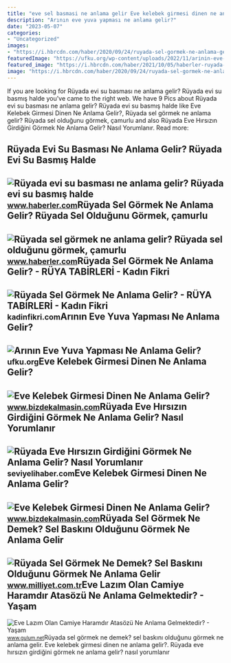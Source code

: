 ```yaml
---
title: "eve sel basmasi ne anlama gelir Eve kelebek girmesi dinen ne anlama gelir?"
description: "Arının eve yuva yapması ne anlama gelir?"
date: "2023-05-07"
categories:
- "Uncategorized"
images:
- "https://i.hbrcdn.com/haber/2020/09/24/ruyada-sel-gormek-ne-anlama-gelir-ruyada-sel-13623260_3541_amp.jpg"
featuredImage: "https://ufku.org/wp-content/uploads/2022/11/arinin-eve-yuva-yapmasi-ne-anlama-gelir.jpg"
featured_image: "https://i.hbrcdn.com/haber/2021/10/05/haberler-ruyada-evi-su-basmasi-ne-anlama-gelir-ruyada-evi-14440169_3611_amp.jpg"
image: "https://i.hbrcdn.com/haber/2020/09/24/ruyada-sel-gormek-ne-anlama-gelir-ruyada-sel-13623260_3541_amp.jpg"
---
```


If you are looking for Rüyada evi su basması ne anlama gelir? Rüyada evi su basmış halde you've came to the right web. We have 9 Pics about Rüyada evi su basması ne anlama gelir? Rüyada evi su basmış halde like Eve Kelebek Girmesi Dinen Ne Anlama Gelir?, Rüyada sel görmek ne anlama gelir? Rüyada sel olduğunu görmek, çamurlu and also Rüyada Eve Hırsızın Girdiğini Görmek Ne Anlama Gelir? Nasıl Yorumlanır. Read more:

Rüyada Evi Su Basması Ne Anlama Gelir? Rüyada Evi Su Basmış Halde
-----------------------------------------------------------------

 ![Rüyada evi su basması ne anlama gelir? Rüyada evi su basmış halde](https://i.hbrcdn.com/haber/2021/10/05/haberler-ruyada-evi-su-basmasi-ne-anlama-gelir-ruyada-evi-14440169_3611_amp.jpg) <small>www.haberler.com</small>Rüyada Sel Görmek Ne Anlama Gelir? Rüyada Sel Olduğunu Görmek, çamurlu
----------------------------------------------------------------------

 ![Rüyada sel görmek ne anlama gelir? Rüyada sel olduğunu görmek, çamurlu](https://i.hbrcdn.com/haber/2020/09/24/ruyada-sel-gormek-ne-anlama-gelir-ruyada-sel-13623260_3541_amp.jpg) <small>www.haberler.com</small>Rüyada Sel Görmek Ne Anlama Gelir? - RÜYA TABİRLERİ - Kadın Fikri
-----------------------------------------------------------------

 ![Rüyada Sel Görmek Ne Anlama Gelir? - RÜYA TABİRLERİ - Kadın Fikri](https://kadinfikri.com/wp-content/uploads/2022/01/ruyada-sel-gormek-ne-anlama-gelir1.jpg) <small>kadinfikri.com</small>Arının Eve Yuva Yapması Ne Anlama Gelir?
----------------------------------------

 ![Arının Eve Yuva Yapması Ne Anlama Gelir?](https://ufku.org/wp-content/uploads/2022/11/arinin-eve-yuva-yapmasi-ne-anlama-gelir.jpg) <small>ufku.org</small>Eve Kelebek Girmesi Dinen Ne Anlama Gelir?
------------------------------------------

 ![Eve Kelebek Girmesi Dinen Ne Anlama Gelir?](https://www.bizdekalmasin.com/wp-content/uploads/2023/03/Eve-Kelebek-Girmesi-Dinen-Ne-Anlama-Gelir-scaled.jpg) <small>www.bizdekalmasin.com</small>Rüyada Eve Hırsızın Girdiğini Görmek Ne Anlama Gelir? Nasıl Yorumlanır
----------------------------------------------------------------------

 ![Rüyada Eve Hırsızın Girdiğini Görmek Ne Anlama Gelir? Nasıl Yorumlanır](https://seviyelihaber.com/wp-content/uploads/2022/08/ruyada-eve-hirsizin-girdigini-gormek-ne-anlama-gelir-nasil-yorumlanir.jpg) <small>seviyelihaber.com</small>Eve Kelebek Girmesi Dinen Ne Anlama Gelir?
------------------------------------------

 ![Eve Kelebek Girmesi Dinen Ne Anlama Gelir?](https://www.bizdekalmasin.com/wp-content/uploads/2023/03/Eve-Gelen-Kelebek-Ne-Anlama-Gelir-1024x576.jpg) <small>www.bizdekalmasin.com</small>Rüyada Sel Görmek Ne Demek? Sel Baskını Olduğunu Görmek Ne Anlama Gelir
-----------------------------------------------------------------------

 ![Rüyada Sel Görmek Ne Demek? Sel Baskını Olduğunu Görmek Ne Anlama Gelir](https://i2.milimaj.com/i/milliyet/75/0x410/5f37280c554281167c6f6f85.jpg) <small>www.milliyet.com.tr</small>Eve Lazım Olan Camiye Haramdır Atasözü Ne Anlama Gelmektedir? - Yaşam
---------------------------------------------------------------------

 ![Eve Lazım Olan Camiye Haramdır Atasözü Ne Anlama Gelmektedir? - Yaşam](https://www.gulum.net/images/haberler/2021/11/eve-lazim-olan-camiye-haramdir-atasozu-ne-anlama-gelmektedir-1478.jpg) <small>www.gulum.net</small>Rüyada sel görmek ne demek? sel baskını olduğunu görmek ne anlama gelir. Eve kelebek girmesi dinen ne anlama gelir?. Rüyada eve hırsızın girdiğini görmek ne anlama gelir? nasıl yorumlanır
